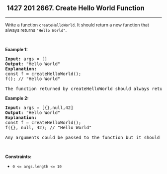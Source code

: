 <h2> 1427 201
2667. Create Hello World Function</h2><hr><div>Write a function&nbsp;<code>createHelloWorld</code>.&nbsp;It should return a new function that always returns&nbsp;<code>"Hello World"</code>.
<p>&nbsp;</p>
<p><strong class="example">Example 1:</strong></p>

<pre><strong>Input:</strong> args = []
<strong>Output:</strong> "Hello World"
<strong>Explanation:</strong>
const f = createHelloWorld();
f(); // "Hello World"

The function returned by createHelloWorld should always return "Hello World".
</pre>

<p><strong class="example">Example 2:</strong></p>

<pre><strong>Input:</strong> args = [{},null,42]
<strong>Output:</strong> "Hello World"
<strong>Explanation:</strong>
const f = createHelloWorld();
f({}, null, 42); // "Hello World"

Any arguments could be passed to the function but it should still always return "Hello World".
</pre>

<p>&nbsp;</p>
<p><strong>Constraints:</strong></p>

<ul>
	<li><code>0 &lt;= args.length &lt;= 10</code></li>
</ul>
</div>